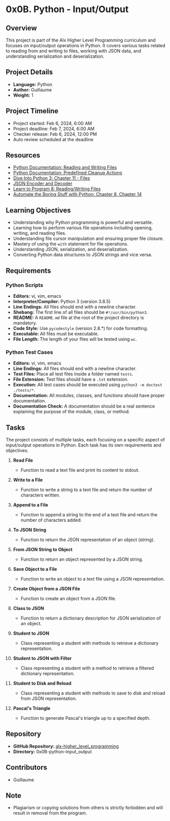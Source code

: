 # 0x0B. Python - Input/Output

## Overview
This project is part of the Alx Higher Level Programming curriculum and focuses on input/output operations in Python. It covers various tasks related to reading from and writing to files, working with JSON data, and understanding serialization and deserialization.

## Project Details
- **Language:** Python
- **Author:** Guillaume
- **Weight:** 1

## Project Timeline
- Project started: Feb 6, 2024, 6:00 AM
- Project deadline: Feb 7, 2024, 6:00 AM
- Checker release: Feb 6, 2024, 12:00 PM
- Auto review scheduled at the deadline

## Resources
- [Python Documentation: Reading and Writing Files](https://docs.python.org/3/tutorial/inputoutput.html#reading-and-writing-files)
- [Python Documentation: Predefined Cleanup Actions](https://docs.python.org/3/reference/compound_stmts.html#the-with-statement)
- [Dive Into Python 3: Chapter 11 - Files](https://diveintopython3.net/files.html)
- [JSON Encoder and Decoder](https://docs.python.org/3/library/json.html)
- [Learn to Program 8: Reading/Writing Files](https://learnpythonthehardway.org/python3/appendix-a-cli/ex8.html)
- [Automate the Boring Stuff with Python: Chapter 8, Chapter 14](https://automatetheboringstuff.com/)

## Learning Objectives
- Understanding why Python programming is powerful and versatile.
- Learning how to perform various file operations including opening, writing, and reading files.
- Understanding file cursor manipulation and ensuring proper file closure.
- Mastery of using the `with` statement for file operations.
- Understanding JSON, serialization, and deserialization.
- Converting Python data structures to JSON strings and vice versa.

## Requirements
### Python Scripts
- **Editors:** vi, vim, emacs
- **Interpreter/Compiler:** Python 3 (version 3.8.5)
- **Line Endings:** All files should end with a newline character.
- **Shebang:** The first line of all files should be `#!/usr/bin/python3`.
- **README:** A `README.md` file at the root of the project directory is mandatory.
- **Code Style:** Use `pycodestyle` (version 2.8.*) for code formatting.
- **Executable:** All files must be executable.
- **File Length:** The length of your files will be tested using `wc`.

### Python Test Cases
- **Editors:** vi, vim, emacs
- **Line Endings:** All files should end with a newline character.
- **Test Files:** Place all test files inside a folder named `tests`.
- **File Extension:** Test files should have a `.txt` extension.
- **Execution:** All test cases should be executed using `python3 -m doctest ./tests/*`.
- **Documentation:** All modules, classes, and functions should have proper documentation.
- **Documentation Check:** A documentation should be a real sentence explaining the purpose of the module, class, or method.

## Tasks
The project consists of multiple tasks, each focusing on a specific aspect of input/output operations in Python. Each task has its own requirements and objectives.

1. **Read File**
   - Function to read a text file and print its content to stdout.

2. **Write to a File**
   - Function to write a string to a text file and return the number of characters written.

3. **Append to a File**
   - Function to append a string to the end of a text file and return the number of characters added.

4. **To JSON String**
   - Function to return the JSON representation of an object (string).

5. **From JSON String to Object**
   - Function to return an object represented by a JSON string.

6. **Save Object to a File**
   - Function to write an object to a text file using a JSON representation.

7. **Create Object from a JSON File**
   - Function to create an object from a JSON file.

8. **Class to JSON**
   - Function to return a dictionary description for JSON serialization of an object.

9. **Student to JSON**
   - Class representing a student with methods to retrieve a dictionary representation.

10. **Student to JSON with Filter**
    - Class representing a student with a method to retrieve a filtered dictionary representation.

11. **Student to Disk and Reload**
    - Class representing a student with methods to save to disk and reload from JSON representation.

12. **Pascal's Triangle**
    - Function to generate Pascal's triangle up to a specified depth.

## Repository
- **GitHub Repository:** [alx-higher_level_programming](https://github.com/username/alx-higher_level_programming)
- **Directory:** 0x0B-python-input_output

## Contributors
- Guillaume

## Note
- Plagiarism or copying solutions from others is strictly forbidden and will result in removal from the program.
